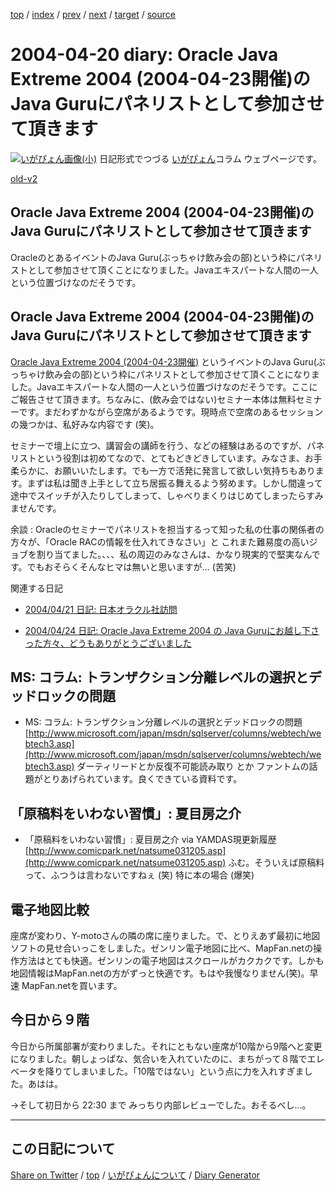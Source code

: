 [top](https://igapyon.github.io/diary/) 
 / [index](https://igapyon.github.io/diary/2004/index.html) 
 / [prev](https://igapyon.github.io/diary/2004/ig040419.html) 
 / [next](https://igapyon.github.io/diary/2004/ig040421.html) 
 / [target](https://igapyon.github.io/diary/2004/ig040420.html) 
 / [source](https://github.com/igapyon/diary/blob/gh-pages/2004/ig040420.html.src.md) 

2004-04-20 diary: Oracle Java Extreme 2004 (2004-04-23開催)のJava Guruにパネリストとして参加させて頂きます
=====================================================================================================
[![いがぴょん画像(小)](https://igapyon.github.io/diary/images/iga200306s.jpg "いがぴょん")](https://igapyon.github.io/diary/memo/memoigapyon.html) 日記形式でつづる [いがぴょん](https://igapyon.github.io/diary/memo/memoigapyon.html)コラム ウェブページです。

[old-v2](ig040420-orig.html)

## Oracle Java Extreme 2004 (2004-04-23開催)のJava Guruにパネリストとして参加させて頂きます

OracleのとあるイベントのJava Guru(ぶっちゃけ飲み会の部)という枠にパネリストとして参加させて頂くことになりました。Javaエキスパートな人間の一人という位置づけなのだそうです。


## Oracle Java Extreme 2004 (2004-04-23開催)のJava Guruにパネリストとして参加させて頂きます

[Oracle Java Extreme 2004 (2004-04-23開催)](http://www.oracle.co.jp/events/tk040423_3/index.html) というイベントのJava Guru(ぶっちゃけ飲み会の部)という枠にパネリストとして参加させて頂くことになりました。Javaエキスパートな人間の一人という位置づけなのだそうです。ここにご報告させて頂きます。ちなみに、(飲み会ではない)セミナー本体は無料セミナーです。まだわずかながら空席があるようです。現時点で空席のあるセッションの幾つかは、私好みな内容です
(笑)。

セミナーで壇上に立つ、講習会の講師を行う、などの経験はあるのですが、パネリストという役割は初めてなので、とてもどきどきしています。みなさま、お手柔らかに、お願いいたします。でも一方で活発に発言して欲しい気持ちもあります。まずは私は聞き上手として立ち居振る舞えるよう努めます。しかし間違って途中でスイッチが入たりしてしまって、しゃべりまくりはじめてしまったらすみませんです。

余談 : Oracleのセミナーでパネリストを担当するって知った私の仕事の関係者の方々が、「Oracle
RACの情報を仕入れてきなさい」と これまた難易度の高いジョブを割り当てました。、、、私の周辺のみなさんは、かなり現実的で堅実なんです。でもおそらくそんなヒマは無いと思いますが… (苦笑)

関連する日記

* [2004/04/21 日記: 日本オラクル社訪問](ig040421.html)
  
* [2004/04/24 日記: Oracle Java Extreme 2004 の Java Guruにお越し下さった方々、どうもありがとうございました](ig040424.html)

## MS: コラム: トランザクション分離レベルの選択とデッドロックの問題

* MS: コラム: トランザクション分離レベルの選択とデッドロックの問題
  [http://www.microsoft.com/japan/msdn/sqlserver/columns/webtech/webtech3.asp](http://www.microsoft.com/japan/msdn/sqlserver/columns/webtech/webtech3.asp)
  ダーティリードとか反復不可能読み取り とか ファントムの話題がとりあげられています。良くできている資料です。

## 「原稿料をいわない習慣」: 夏目房之介

* 「原稿料をいわない習慣」: 夏目房之介 via YAMDAS現更新履歴
  [http://www.comicpark.net/natsume031205.asp](http://www.comicpark.net/natsume031205.asp)
  ふむ。そういえば原稿料って、ふつうは言わないですねぇ (笑) 特に本の場合
  (爆笑)

## 電子地図比較

座席が変わり、Y-motoさんの隣の席に座りました。で、とりえあず最初に地図ソフトの見せ合いっこをしました。ゼンリン電子地図に比べ、MapFan.netの操作方法はとても快適。ゼンリンの電子地図はスクロールがカクカクです。しかも地図情報はMapFan.netの方がずっと快適です。もはや我慢なりません(笑)。早速
MapFan.netを買います。

## 今日から９階

今日から所属部署が変わりました。それにともない座席が10階から9階へと変更になりました。朝しょっぱな、気合いを入れていたのに、まちがって８階でエレベータを降りてしまいました。「10階ではない」という点に力を入れすぎました。あはは。

→そして初日から 22:30 まで みっちり内部レビューでした。おそるべし…。

----------------------------------------------------------------------------------------------------

## この日記について

[Share on Twitter](https://twitter.com/intent/tweet?hashtags=igapyon%2Cdiary%2C%E3%81%84%E3%81%8C%E3%81%B4%E3%82%87%E3%82%93&text=Oracle+Java+Extreme+2004+%282004-04-23%E9%96%8B%E5%82%AC%29%E3%81%AEJava+Guru%E3%81%AB%E3%83%91%E3%83%8D%E3%83%AA%E3%82%B9%E3%83%88%E3%81%A8%E3%81%97%E3%81%A6%E5%8F%82%E5%8A%A0%E3%81%95%E3%81%9B%E3%81%A6%E9%A0%82%E3%81%8D%E3%81%BE%E3%81%99&url=https%3A%2F%2Figapyon.github.io%2Fdiary%2F2004%2Fig040420.html) / [top](../index.html/) / [いがぴょんについて](https://igapyon.github.io/diary/memo/memoigapyon.html) / [Diary Generator](https://github.com/igapyon/igapyonv3)
